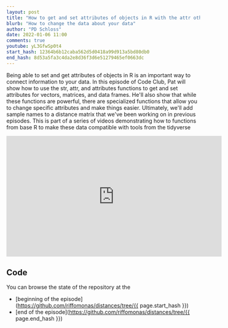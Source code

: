 ```yaml
---
layout: post
title: "How to get and set attributes of objects in R with the attr other functions (CC176)"
blurb: "How to change the data about your data"
author: "PD Schloss"
date: 2022-01-06 11:00
comments: true
youtube: yL3GfwSp0t4
start_hash: 12364b6b12caba562d5d0418a99d913a5bd80db0
end_hash: 8d53a5fa3c4da2e8d36f3d6e51279465ef0663dc
---
```


Being able to set and get attributes of objects in R is an important way to connect information to your data. In this episode of Code Club, Pat will show how to use the str, attr, and attributes functions to get and set attributes for vectors, matrices, and data frames. He'll also show that while these functions are powerful, there are specialized functions that allow you to change specific attributes and make things easier. Ultimately, we'll add sample names to a distance matrix that we've been working on in previous episodes. This is part of a series of videos demonstrating how to functions from base R to make these data compatible with tools from the tidyverse


<iframe style="margin: 0 auto;display:block;" width="560" height="315" src="https://www.youtube.com/embed/{{ page.youtube }}" frameborder="0" allow="accelerometer; autoplay; encrypted-media; gyroscope; picture-in-picture" allowfullscreen></iframe>


## Code

You can browse the state of the repository at the
* [beginning of the episode](https://github.com/riffomonas/distances/tree/{{ page.start_hash }})
* [end of the episode](https://github.com/riffomonas/distances/tree/{{ page.end_hash }})
